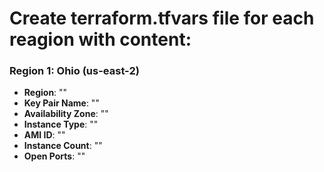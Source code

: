 # Create terraform.tfvars file for each reagion with content:

### Region 1: Ohio (us-east-2)
- **Region**: ""
- **Key Pair Name**: ""
- **Availability Zone**: ""
- **Instance Type**: ""
- **AMI ID**: ""
- **Instance Count**: ""
- **Open Ports**: ""
